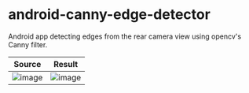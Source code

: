 # android-canny-edge-detector
Android app detecting edges from the rear camera view using opencv's Canny filter.

|  Source | Result |
|---|---|
| ![image](https://github.com/user-attachments/assets/17b99111-96e4-41f1-bb9e-6010e2ad1ca2)| ![image](https://github.com/user-attachments/assets/1c6dcbd4-4305-4925-8f12-34fbfaa5541e)|


